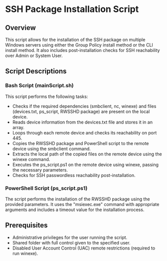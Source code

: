 # SSH Package Installation Script

## Overview
This script allows for the installation of the SSH package on multiple Windows servers using either the Group Policy install method or the CLI install method. It also includes post-installation checks for SSH reachability over Admin or System User.

## Script Descriptions

### Bash Script (mainScript.sh)
This script performs the following tasks:
- Checks if the required dependencies (smbclient, nc, winexe) and files (devices.txt, ps_script, RWSSHD package) are present on the local device.
- Reads device information from the devices.txt file and stores it in an array.
- Loops through each remote device and checks its reachability on port 445.
- Copies the RWSSHD package and PowerShell script to the remote device using the smbclient command.
- Extracts the local path of the copied files on the remote device using the winexe command.
- Executes the ps_script.ps1 on the remote device using winexe, passing the necessary parameters.
- Checks for SSH passwordless reachability post-installation.

### PowerShell Script (ps_script.ps1)
The script performs the installation of the RWSSHD package using the provided parameters. It uses the "msiexec.exe" command with appropriate arguments and includes a timeout value for the installation process.

## Prerequisites
- Administrative privileges for the user running the script.
- Shared folder with full control given to the specified user.
- Disabled User Account Control (UAC) remote restrictions (required to run winexe).


